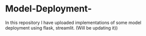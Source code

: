 # Model-Deployment-
In this repository I have uploaded implementations of some model deployment using flask, streamlit. (Will be updating it))
